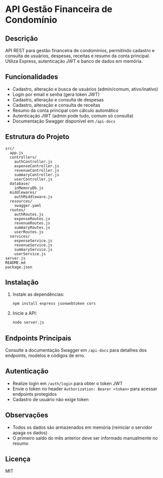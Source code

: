 # API Gestão Financeira de Condomínio

## Descrição
API REST para gestão financeira de condomínios, permitindo cadastro e consulta de usuários, despesas, receitas e resumo da conta principal. Utiliza Express, autenticação JWT e banco de dados em memória.

## Funcionalidades
- Cadastro, alteração e busca de usuários (admin/comum, ativo/inativo)
- Login por email e senha (gera token JWT)
- Cadastro, alteração e consulta de despesas
- Cadastro, alteração e consulta de receitas
- Resumo da conta principal com cálculo automático
- Autenticação JWT (admin pode tudo, comum só consulta)
- Documentação Swagger disponível em `/api-docs`

## Estrutura do Projeto
```
src/
  app.js
  controllers/
    authController.js
    expenseController.js
    revenueController.js
    summaryController.js
    userController.js
  database/
    inMemoryDb.js
  middlewares/
    authMiddleware.js
  resources/
    swagger.yaml
  routes/
    authRoutes.js
    expenseRoutes.js
    revenueRoutes.js
    summaryRoutes.js
    userRoutes.js
  services/
    expenseService.js
    revenueService.js
    summaryService.js
    userService.js
server.js
README.md
package.json
```

## Instalação
1. Instale as dependências:
   ```bash
   npm install express jsonwebtoken cors
   ```
2. Inicie a API:
   ```bash
   node server.js
   ```

## Endpoints Principais
Consulte a documentação Swagger em `/api-docs` para detalhes dos endpoints, modelos e códigos de erro.

## Autenticação
- Realize login em `/auth/login` para obter o token JWT
- Envie o token no header `Authorization: Bearer <token>` para acessar endpoints protegidos
- Cadastro de usuário não exige token

## Observações
- Todos os dados são armazenados em memória (reiniciar o servidor apaga os dados)
- O primeiro saldo do mês anterior deve ser informado manualmente no resumo

## Licença
MIT